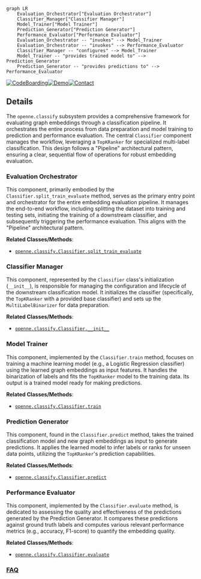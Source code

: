 ```mermaid
graph LR
    Evaluation_Orchestrator["Evaluation Orchestrator"]
    Classifier_Manager["Classifier Manager"]
    Model_Trainer["Model Trainer"]
    Prediction_Generator["Prediction Generator"]
    Performance_Evaluator["Performance Evaluator"]
    Evaluation_Orchestrator -- "invokes" --> Model_Trainer
    Evaluation_Orchestrator -- "invokes" --> Performance_Evaluator
    Classifier_Manager -- "configures" --> Model_Trainer
    Model_Trainer -- "provides trained model to" --> Prediction_Generator
    Prediction_Generator -- "provides predictions to" --> Performance_Evaluator
```

[![CodeBoarding](https://img.shields.io/badge/Generated%20by-CodeBoarding-9cf?style=flat-square)](https://github.com/CodeBoarding/GeneratedOnBoardings)[![Demo](https://img.shields.io/badge/Try%20our-Demo-blue?style=flat-square)](https://www.codeboarding.org/demo)[![Contact](https://img.shields.io/badge/Contact%20us%20-%20contact@codeboarding.org-lightgrey?style=flat-square)](mailto:contact@codeboarding.org)

## Details

The `openne.classify` subsystem provides a comprehensive framework for evaluating graph embeddings through a classification pipeline. It orchestrates the entire process from data preparation and model training to prediction and performance evaluation. The central `Classifier` component manages the workflow, leveraging a `TopKRanker` for specialized multi-label classification. This design follows a "Pipeline" architectural pattern, ensuring a clear, sequential flow of operations for robust embedding evaluation.

### Evaluation Orchestrator
This component, primarily embodied by the `Classifier.split_train_evaluate` method, serves as the primary entry point and orchestrator for the entire embedding evaluation pipeline. It manages the end-to-end workflow, including splitting the dataset into training and testing sets, initiating the training of a downstream classifier, and subsequently triggering the performance evaluation. This aligns with the "Pipeline" architectural pattern.


**Related Classes/Methods**:

- <a href="https://github.com/thunlp/OpenNE/blob/master/src/openne/classify.py" target="_blank" rel="noopener noreferrer">`openne.classify.Classifier.split_train_evaluate`</a>


### Classifier Manager
This component, represented by the `Classifier` class's initialization (`__init__`), is responsible for managing the configuration and lifecycle of the downstream classification model. It initializes the classifier (specifically, the `TopKRanker` with a provided base classifier) and sets up the `MultiLabelBinarizer` for data preparation.


**Related Classes/Methods**:

- <a href="https://github.com/thunlp/OpenNE/blob/master/src/openne/classify.py" target="_blank" rel="noopener noreferrer">`openne.classify.Classifier.__init__`</a>


### Model Trainer
This component, implemented by the `Classifier.train` method, focuses on training a machine learning model (e.g., a Logistic Regression classifier) using the learned graph embeddings as input features. It handles the binarization of labels and fits the `TopKRanker` model to the training data. Its output is a trained model ready for making predictions.


**Related Classes/Methods**:

- <a href="https://github.com/thunlp/OpenNE/blob/master/src/openne/classify.py" target="_blank" rel="noopener noreferrer">`openne.classify.Classifier.train`</a>


### Prediction Generator
This component, found in the `Classifier.predict` method, takes the trained classification model and new graph embeddings as input to generate predictions. It applies the learned model to infer labels or ranks for unseen data points, utilizing the `TopKRanker`'s prediction capabilities.


**Related Classes/Methods**:

- <a href="https://github.com/thunlp/OpenNE/blob/master/src/openne/classify.py" target="_blank" rel="noopener noreferrer">`openne.classify.Classifier.predict`</a>


### Performance Evaluator
This component, implemented by the `Classifier.evaluate` method, is dedicated to assessing the quality and effectiveness of the predictions generated by the Prediction Generator. It compares these predictions against ground truth labels and computes various relevant performance metrics (e.g., accuracy, F1-score) to quantify the embedding quality.


**Related Classes/Methods**:

- <a href="https://github.com/thunlp/OpenNE/blob/master/src/openne/classify.py" target="_blank" rel="noopener noreferrer">`openne.classify.Classifier.evaluate`</a>




### [FAQ](https://github.com/CodeBoarding/GeneratedOnBoardings/tree/main?tab=readme-ov-file#faq)
